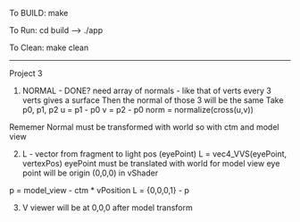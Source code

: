 To BUILD: make

To Run: cd build --> ./app 

To Clean: make clean

---------------------------------------------------

Project 3


1. NORMAL - DONE?
need array of normals - like that of verts 
every 3 verts gives a surface
Then the normal of those 3 will be the same
Take p0, p1, p2 
u = p1 - p0
v = p2 - p0
norm = normalize(cross(u,v))

Rememer Normal must be transformed with world so with ctm and model view

2. L - vector from fragment to light pos  (eyePoint)
L = vec4_VVS(eyePoint, vertexPos)
eyePoint must be translated with world
for model view eye point will be origin
(0,0,0) in vShader

p = model_view - ctm * vPosition
L = {0,0,0,1} - p

3. V viewer 
 will be at 0,0,0 after model transform
 